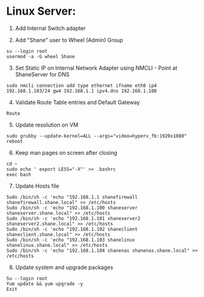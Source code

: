 # Linux Server:

1. Add Internal Switch adapter

2. Add "Shane" user to Wheel (Admin) Group

```
su --login root
usermod -a -G wheel Shane
```

3. Set Static IP on Internal Network Adapter using NMCLI - Point at ShaneServer for DNS

```
sudo nmcli connection add type ethernet ifname eth0 ip4 192.168.1.103/24 gw4 192.168.1.1 ipv4.dns 192.168.1.100
```

4. Validate Route Table entries and Default Gateway 

```
Route
```

5. Update resolution on VM

```
sudo grubby --update-kernel=ALL --args="video=hyperv_fb:1920x1080"
reboot
```

6. Keep man pages on screen after closing 

```
cd ~
sudo echo ' export LESS="-X"' >> .bashrc 
exec bash 
```

7. Update Hosts file 

```
Sudo /bin/sh -c 'echo "192.168.1.1 shanefirewall shanefirewall.shane.local" >> /etc/hosts
Sudo /bin/sh -c 'echo "192.168.1.100 shaneserver shaneserver.shane.local" >> /etc/hosts
Sudo /bin/sh -c 'echo "192.168.1.101 shaneserver2 shaneserver2.shane.local" >> /etc/hosts
Sudo /bin/sh -c 'echo "192.168.1.102 shaneclient shaneclient.shane.local" >> /etc/hosts
Sudo /bin/sh -c 'echo "192.168.1.103 shanelinux shanelinux.shane.local" >> /etc/hosts
Sudo /bin/sh -c 'echo "192.168.1.104 shanenas shanenas.shane.local" >> /etc/hosts
```

8. Update system and upgrade packages

```
Su --login root
Yum update && yum upgrade -y
Exit
```
